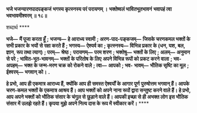 **भजे भजन्यारणपादपङ्कजं** **भगस्य कृत्स्नस्य परं परायणम् ।** **भक्तेष्वलं भावितभूतभावनं** **भवापहं त्वा भवभावमीश्वरम् ॥ १८॥** 

शब्दार्थ **** 

**भजे—** **मैं पूजा करता हूँ** **; भजन्य—** **हे आराध्य स्वामी** **; अरण-पाद-पङ्कजम्—** **जिसके चरणकमल भक्तों के सभी प्रकार के भयों** **से रक्षा करते हैं** **; भगस्य—** **ऐश्यर्व का** **; कृत्स्नस्य—** **विभिन्न प्रकार के (धन, यश, बल, ज्ञान, रूप तथा त्याग)** **; परम्—** **श्रेष्ठ** **;** **परायणम्—** **परम शरण** **; भक्तेषु—** **भक्तों के लिए** **; अलम्—** **अनुमान से परे** **; भावित-भूत-भावनम्—** **भक्तों के परितोष के लिए** **अपने विभिन्न रूपों को प्रकट करने वाला** **; भव-अपहम्—** **भक्त के जन्म-मरण चक्र को रोकने वाले** **; त्वा—** **आपको** **; भव-** **भावम्—** **भौतिक सृष्टि का मूल** **; ईश्वरम्—** **भगवान् को।** **.** 

**हे प्रभो, आप ही एकमात्र आराध्य हैं, क्योंकि आप ही समस्त ऐश्वर्यों के आगार पूर्ण** **पुरुषोत्तम भगवान् हैं। आपके चरण-कमल भक्तों के एकमात्र आश्रय हैं। आप भक्तों को अपने** **नाना रूपों द्वारा सन्तुष्ट करने वाले हैं। हे प्रभो, आप अपने भक्तों को भौतिक संसार के चंगुल से** **छुड़ाने वाले हैं। आपकी इच्छा से ही अभक्त लोग इस भौतिक संसार में उलझे रहते हैं। कृपया** **मुझे अपने नित्य दास के रूप में स्वीकार करें।** **** 